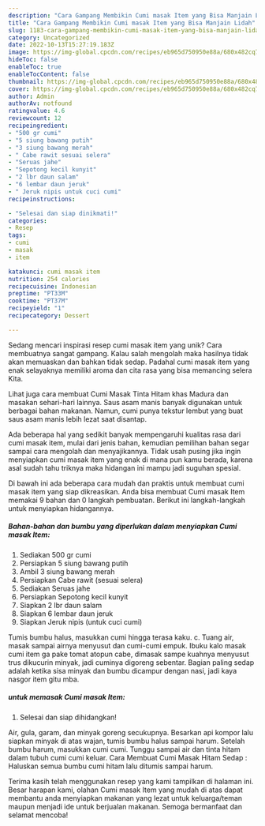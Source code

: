 ```yaml
---
description: "Cara Gampang Membikin Cumi masak Item yang Bisa Manjain Lidah"
title: "Cara Gampang Membikin Cumi masak Item yang Bisa Manjain Lidah"
slug: 1183-cara-gampang-membikin-cumi-masak-item-yang-bisa-manjain-lidah
category: Uncategorized
date: 2022-10-13T15:27:19.183Z
image: https://img-global.cpcdn.com/recipes/eb965d750950e88a/680x482cq70/cumi-masak-item-foto-resep-utama.jpg
hideToc: false
enableToc: true
enableTocContent: false
thumbnail: https://img-global.cpcdn.com/recipes/eb965d750950e88a/680x482cq70/cumi-masak-item-foto-resep-utama.jpg
cover: https://img-global.cpcdn.com/recipes/eb965d750950e88a/680x482cq70/cumi-masak-item-foto-resep-utama.jpg
author: Admin
authorAv: notfound
ratingvalue: 4.6
reviewcount: 12
recipeingredient:
- "500 gr cumi"
- "5 siung bawang putih"
- "3 siung bawang merah"
- " Cabe rawit sesuai selera"
- "Seruas jahe"
- "Sepotong kecil kunyit"
- "2 lbr daun salam"
- "6 lembar daun jeruk"
- " Jeruk nipis untuk cuci cumi"
recipeinstructions:

- "Selesai dan siap dinikmati!"
categories:
- Resep
tags:
- cumi
- masak
- item

katakunci: cumi masak item 
nutrition: 254 calories
recipecuisine: Indonesian
preptime: "PT33M"
cooktime: "PT37M"
recipeyield: "1"
recipecategory: Dessert

---
```





Sedang mencari inspirasi resep cumi masak item yang unik? Cara membuatnya sangat gampang. Kalau salah mengolah maka hasilnya tidak akan memuaskan dan bahkan tidak sedap. Padahal cumi masak item yang enak selayaknya memiliki aroma dan cita rasa yang bisa memancing selera Kita.





Lihat juga cara membuat Cumi Masak Tinta Hitam khas Madura dan masakan sehari-hari lainnya. Saus asam manis banyak digunakan untuk berbagai bahan makanan. Namun, cumi punya tekstur lembut yang buat saus asam manis lebih lezat saat disantap.

Ada beberapa hal yang sedikit banyak mempengaruhi kualitas rasa dari cumi masak item, mulai dari jenis bahan, kemudian pemilihan bahan segar sampai cara mengolah dan menyajikannya. Tidak usah pusing jika ingin menyiapkan cumi masak item yang enak di mana pun kamu berada, karena asal sudah tahu triknya maka hidangan ini mampu jadi suguhan spesial.






Di bawah ini ada beberapa cara mudah dan praktis untuk membuat cumi masak item yang siap dikreasikan. Anda bisa membuat Cumi masak Item memakai 9 bahan dan 0 langkah pembuatan. Berikut ini langkah-langkah untuk menyiapkan hidangannya.

<!--inarticleads1-->

##### Bahan-bahan dan bumbu yang diperlukan dalam menyiapkan Cumi masak Item:

1. Sediakan 500 gr cumi
1. Persiapkan 5 siung bawang putih
1. Ambil 3 siung bawang merah
1. Persiapkan  Cabe rawit (sesuai selera)
1. Sediakan Seruas jahe
1. Persiapkan Sepotong kecil kunyit
1. Siapkan 2 lbr daun salam
1. Siapkan 6 lembar daun jeruk
1. Siapkan  Jeruk nipis (untuk cuci cumi)


Tumis bumbu halus, masukkan cumi hingga terasa kaku. c. Tuang air, masak sampai airnya menyusut dan cumi-cumi empuk. Ibuku kalo masak cumi item ga pake tomat atopun cabe, dimasak sampe kuahnya menyusut trus dikucurin minyak, jadi cuminya digoreng sebentar. Bagian paling sedap adalah ketika sisa minyak dan bumbu dicampur dengan nasi, jadi kaya nasgor item gitu mba. 

<!--inarticleads2-->

#####  untuk memasak Cumi masak Item:


1. Selesai dan siap dihidangkan!

Air, gula, garam, dan minyak goreng secukupnya. Besarkan api kompor lalu siapkan minyak di atas wajan, tumis bumbu halus sampai harum. Setelah bumbu harum, masukkan cumi cumi. Tunggu sampai air dan tinta hitam dalam tubuh cumi cumi keluar. Cara Membuat Cumi Masak Hitam Sedap : Haluskan semua bumbu cumi hitam lalu ditumis sampai harum. 

Terima kasih telah menggunakan resep yang kami tampilkan di halaman ini. Besar harapan kami, olahan Cumi masak Item yang mudah di atas dapat membantu anda menyiapkan makanan yang lezat untuk keluarga/teman maupun menjadi ide untuk berjualan makanan. Semoga bermanfaat dan selamat mencoba!
